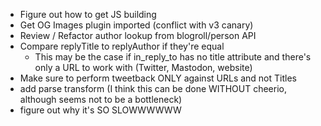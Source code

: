 - Figure out how to get JS building
- Get OG Images plugin imported (conflict with v3 canary)
- Review / Refactor author lookup from blogroll/person API
- Compare replyTitle to replyAuthor if they're equal
    - This may be the case if in_reply_to has no title attribute and there's only a URL to work with (Twitter, Mastodon, website)
- Make sure to perform tweetback ONLY against URLs and not Titles
- add parse transform (I think this can be done WITHOUT cheerio, although seems not to be a bottleneck)
- figure out why it's SO SLOWWWWWW
